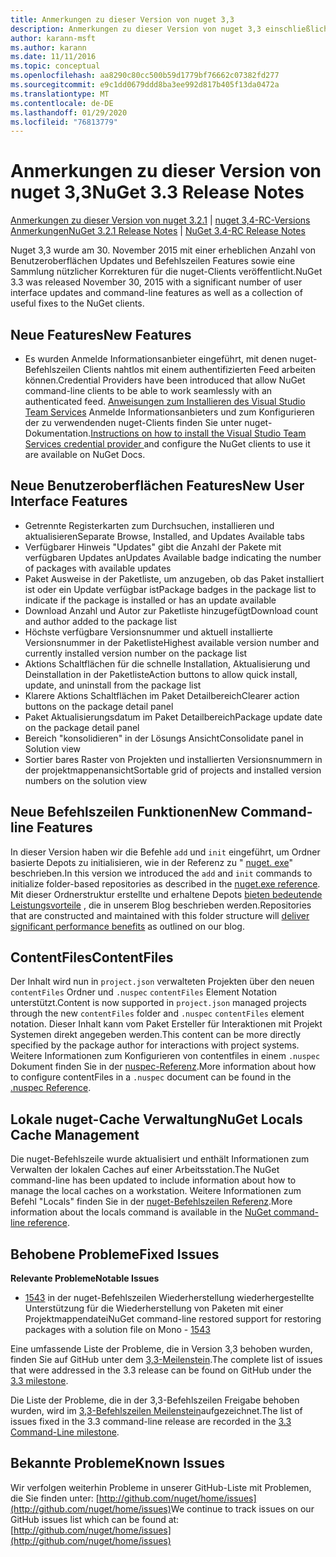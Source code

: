 ```yaml
---
title: Anmerkungen zu dieser Version von nuget 3,3
description: Anmerkungen zu dieser Version von nuget 3,3 einschließlich bekannter Probleme, Fehlerbehebungen, hinzugefügter Features und dcrs.
author: karann-msft
ms.author: karann
ms.date: 11/11/2016
ms.topic: conceptual
ms.openlocfilehash: aa8290c80cc500b59d1779bf76662c07382fd277
ms.sourcegitcommit: e9c1dd0679ddd8ba3ee992d817b405f13da0472a
ms.translationtype: MT
ms.contentlocale: de-DE
ms.lasthandoff: 01/29/2020
ms.locfileid: "76813779"
---
```

# <a name="nuget-33-release-notes"></a><span data-ttu-id="314b9-103">Anmerkungen zu dieser Version von nuget 3,3</span><span class="sxs-lookup"><span data-stu-id="314b9-103">NuGet 3.3 Release Notes</span></span>

<span data-ttu-id="314b9-104">[Anmerkungen zu dieser Version von nuget 3.2.1](../release-notes/nuget-3.2.1.md) | [nuget 3,4-RC-Versions Anmerkungen](../release-notes/nuget-3.4-RC.md)</span><span class="sxs-lookup"><span data-stu-id="314b9-104">[NuGet 3.2.1 Release Notes](../release-notes/nuget-3.2.1.md) | [NuGet 3.4-RC Release Notes](../release-notes/nuget-3.4-RC.md)</span></span>

<span data-ttu-id="314b9-105">Nuget 3,3 wurde am 30. November 2015 mit einer erheblichen Anzahl von Benutzeroberflächen Updates und Befehlszeilen Features sowie eine Sammlung nützlicher Korrekturen für die nuget-Clients veröffentlicht.</span><span class="sxs-lookup"><span data-stu-id="314b9-105">NuGet 3.3 was released November 30, 2015 with a significant number of user interface updates and command-line features as well as a collection of useful fixes to the NuGet clients.</span></span>

## <a name="new-features"></a><span data-ttu-id="314b9-106">Neue Features</span><span class="sxs-lookup"><span data-stu-id="314b9-106">New Features</span></span>

* <span data-ttu-id="314b9-107">Es wurden Anmelde Informationsanbieter eingeführt, mit denen nuget-Befehlszeilen Clients nahtlos mit einem authentifizierten Feed arbeiten können.</span><span class="sxs-lookup"><span data-stu-id="314b9-107">Credential Providers have been introduced that allow NuGet command-line clients to be able to work seamlessly with an authenticated feed.</span></span> <span data-ttu-id="314b9-108">[Anweisungen zum Installieren des Visual Studio Team Services](../reference/extensibility/nuget-exe-credential-providers.md) Anmelde Informationsanbieters und zum Konfigurieren der zu verwendenden nuget-Clients finden Sie unter nuget-Dokumentation.</span><span class="sxs-lookup"><span data-stu-id="314b9-108">[Instructions on how to install the Visual Studio Team Services credential provider ](../reference/extensibility/nuget-exe-credential-providers.md) and configure the NuGet clients to use it are available on NuGet Docs.</span></span>

## <a name="new-user-interface-features"></a><span data-ttu-id="314b9-109">Neue Benutzeroberflächen Features</span><span class="sxs-lookup"><span data-stu-id="314b9-109">New User Interface Features</span></span>

* <span data-ttu-id="314b9-110">Getrennte Registerkarten zum Durchsuchen, installieren und aktualisieren</span><span class="sxs-lookup"><span data-stu-id="314b9-110">Separate Browse, Installed, and Updates Available tabs</span></span>
* <span data-ttu-id="314b9-111">Verfügbarer Hinweis "Updates" gibt die Anzahl der Pakete mit verfügbaren Updates an</span><span class="sxs-lookup"><span data-stu-id="314b9-111">Updates Available badge indicating the number of packages with available updates</span></span>
* <span data-ttu-id="314b9-112">Paket Ausweise in der Paketliste, um anzugeben, ob das Paket installiert ist oder ein Update verfügbar ist</span><span class="sxs-lookup"><span data-stu-id="314b9-112">Package badges in the package list to indicate if the package is installed or has an update available</span></span>
* <span data-ttu-id="314b9-113">Download Anzahl und Autor zur Paketliste hinzugefügt</span><span class="sxs-lookup"><span data-stu-id="314b9-113">Download count and author added to the package list</span></span>
* <span data-ttu-id="314b9-114">Höchste verfügbare Versionsnummer und aktuell installierte Versionsnummer in der Paketliste</span><span class="sxs-lookup"><span data-stu-id="314b9-114">Highest available version number and currently installed version number on the package list</span></span>
* <span data-ttu-id="314b9-115">Aktions Schaltflächen für die schnelle Installation, Aktualisierung und Deinstallation in der Paketliste</span><span class="sxs-lookup"><span data-stu-id="314b9-115">Action buttons to allow quick install, update, and uninstall from the package list</span></span>
* <span data-ttu-id="314b9-116">Klarere Aktions Schaltflächen im Paket Detailbereich</span><span class="sxs-lookup"><span data-stu-id="314b9-116">Clearer action buttons on the package detail panel</span></span>
* <span data-ttu-id="314b9-117">Paket Aktualisierungsdatum im Paket Detailbereich</span><span class="sxs-lookup"><span data-stu-id="314b9-117">Package update date on the package detail panel</span></span>
* <span data-ttu-id="314b9-118">Bereich "konsolidieren" in der Lösungs Ansicht</span><span class="sxs-lookup"><span data-stu-id="314b9-118">Consolidate panel in Solution view</span></span>
* <span data-ttu-id="314b9-119">Sortier bares Raster von Projekten und installierten Versionsnummern in der projektmappenansicht</span><span class="sxs-lookup"><span data-stu-id="314b9-119">Sortable grid of projects and installed version numbers on the solution view</span></span>

## <a name="new-command-line-features"></a><span data-ttu-id="314b9-120">Neue Befehlszeilen Funktionen</span><span class="sxs-lookup"><span data-stu-id="314b9-120">New Command-line Features</span></span>

<span data-ttu-id="314b9-121">In dieser Version haben wir die Befehle `add` und `init` eingeführt, um Ordner basierte Depots zu initialisieren, wie in der Referenz zu " [nuget. exe](../reference/nuget-exe-cli-reference.md)" beschrieben.</span><span class="sxs-lookup"><span data-stu-id="314b9-121">In this version we introduced the `add` and `init` commands to initialize folder-based repositories as described in the [nuget.exe reference](../reference/nuget-exe-cli-reference.md).</span></span> <span data-ttu-id="314b9-122">Mit dieser Ordnerstruktur erstellte und erhaltene Depots [bieten bedeutende Leistungsvorteile](http://blog.nuget.org/20150922/Accelerate-Package-Source.html) , die in unserem Blog beschrieben werden.</span><span class="sxs-lookup"><span data-stu-id="314b9-122">Repositories that are constructed and maintained with this folder structure will [deliver significant performance benefits](http://blog.nuget.org/20150922/Accelerate-Package-Source.html) as outlined on our blog.</span></span>

## <a name="contentfiles"></a><span data-ttu-id="314b9-123">ContentFiles</span><span class="sxs-lookup"><span data-stu-id="314b9-123">ContentFiles</span></span>

<span data-ttu-id="314b9-124">Der Inhalt wird nun in `project.json` verwalteten Projekten über den neuen `contentFiles` Ordner und `.nuspec` `contentFiles` Element Notation unterstützt.</span><span class="sxs-lookup"><span data-stu-id="314b9-124">Content is now supported in `project.json` managed projects through the new `contentFiles` folder and `.nuspec` `contentFiles` element notation.</span></span>  <span data-ttu-id="314b9-125">Dieser Inhalt kann vom Paket Ersteller für Interaktionen mit Projekt Systemen direkt angegeben werden.</span><span class="sxs-lookup"><span data-stu-id="314b9-125">This content can be more directly specified by the package author for interactions with project systems.</span></span>  <span data-ttu-id="314b9-126">Weitere Informationen zum Konfigurieren von contentfiles in einem `.nuspec` Dokument finden Sie in der [nuspec-Referenz](../reference/nuspec.md).</span><span class="sxs-lookup"><span data-stu-id="314b9-126">More information about how to configure contentFiles in a `.nuspec` document can be found in the [.nuspec Reference](../reference/nuspec.md).</span></span>

## <a name="nuget-locals-cache-management"></a><span data-ttu-id="314b9-127">Lokale nuget-Cache Verwaltung</span><span class="sxs-lookup"><span data-stu-id="314b9-127">NuGet Locals Cache Management</span></span>

<span data-ttu-id="314b9-128">Die nuget-Befehlszeile wurde aktualisiert und enthält Informationen zum Verwalten der lokalen Caches auf einer Arbeitsstation.</span><span class="sxs-lookup"><span data-stu-id="314b9-128">The NuGet command-line has been updated to include information about how to manage the local caches on a workstation.</span></span>  <span data-ttu-id="314b9-129">Weitere Informationen zum Befehl "Locals" finden Sie in der [nuget-Befehlszeilen Referenz](../reference/cli-reference/cli-ref-locals.md).</span><span class="sxs-lookup"><span data-stu-id="314b9-129">More information about the locals command is available in the [NuGet command-line reference](../reference/cli-reference/cli-ref-locals.md).</span></span>

## <a name="fixed-issues"></a><span data-ttu-id="314b9-130">Behobene Probleme</span><span class="sxs-lookup"><span data-stu-id="314b9-130">Fixed Issues</span></span>

<span data-ttu-id="314b9-131">**Relevante Probleme**</span><span class="sxs-lookup"><span data-stu-id="314b9-131">**Notable Issues**</span></span>

* <span data-ttu-id="314b9-132">[1543](https://github.com/NuGet/Home/issues/1543) in der nuget-Befehlszeilen Wiederherstellung wiederhergestellte Unterstützung für die Wiederherstellung von Paketen mit einer Projektmappendatei</span><span class="sxs-lookup"><span data-stu-id="314b9-132">NuGet command-line restored support for restoring packages with a solution file on Mono - [1543](https://github.com/NuGet/Home/issues/1543)</span></span>

<span data-ttu-id="314b9-133">Eine umfassende Liste der Probleme, die in Version 3,3 behoben wurden, finden Sie auf GitHub unter dem [3,3-Meilenstein](https://github.com/NuGet/Home/issues?q=is%3Aissue+milestone%3A3.3.0+is%3Aclosed).</span><span class="sxs-lookup"><span data-stu-id="314b9-133">The complete list of issues that were addressed in the 3.3 release can be found on GitHub under the [3.3 milestone](https://github.com/NuGet/Home/issues?q=is%3Aissue+milestone%3A3.3.0+is%3Aclosed).</span></span>

<span data-ttu-id="314b9-134">Die Liste der Probleme, die in der 3,3-Befehlszeilen Freigabe behoben wurden, wird im [3,3-Befehlszeilen Meilenstein](https://github.com/NuGet/Home/issues?q=is%3Aissue+is%3Aclosed+milestone%3A3.3.0-commandline)aufgezeichnet.</span><span class="sxs-lookup"><span data-stu-id="314b9-134">The list of issues fixed in the 3.3 command-line release are recorded in the [3.3 Command-Line milestone](https://github.com/NuGet/Home/issues?q=is%3Aissue+is%3Aclosed+milestone%3A3.3.0-commandline).</span></span>

## <a name="known-issues"></a><span data-ttu-id="314b9-135">Bekannte Probleme</span><span class="sxs-lookup"><span data-stu-id="314b9-135">Known Issues</span></span>

<span data-ttu-id="314b9-136">Wir verfolgen weiterhin Probleme in unserer GitHub-Liste mit Problemen, die Sie finden unter: [http://github.com/nuget/home/issues](http://github.com/nuget/home/issues)</span><span class="sxs-lookup"><span data-stu-id="314b9-136">We continue to track issues on our GitHub issues list which can be found at: [http://github.com/nuget/home/issues](http://github.com/nuget/home/issues)</span></span>